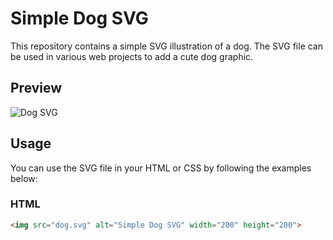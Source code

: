 # Simple Dog SVG

This repository contains a simple SVG illustration of a dog. The SVG file can be used in various web projects to add a cute dog graphic.

## Preview

![Dog SVG](dog.svg)

## Usage

You can use the SVG file in your HTML or CSS by following the examples below:

### HTML

```html
<img src="dog.svg" alt="Simple Dog SVG" width="200" height="200">

